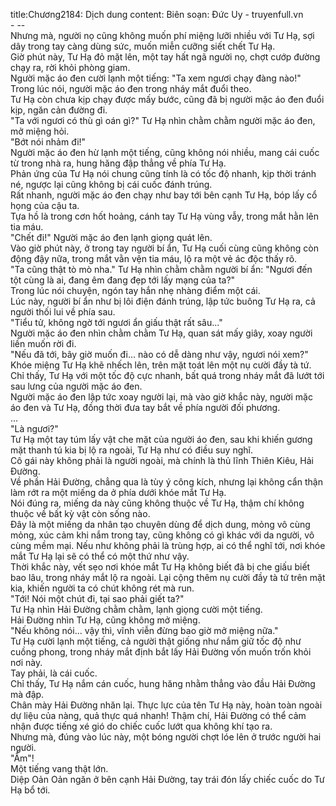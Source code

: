 title:Chương2184: Dịch dung
content:
Biên soạn: Đức Uy - truyenfull.vn<br>- --<br>Nhưng mà, người nọ cũng không muốn phí miệng lưỡi nhiều với Tư Hạ, sợi dây trong tay càng dùng sức, muốn miễn cưỡng siết chết Tư Hạ.<br>Giờ phút này, Tư Hạ đỏ mặt lên, một tay hất ngã người nọ, chợt cướp đường chạy ra, rời khỏi phòng giam.<br>Người mặc áo đen cười lạnh một tiếng: "Ta xem ngươi chạy đàng nào!"<br>Trong lúc nói, người mặc áo đen trong nháy mắt đuổi theo.<br>Tư Hạ còn chưa kịp chạy được mấy bước, cũng đã bị người mặc áo đen đuổi kịp, ngăn cản đường đi.<br>"Ta với ngươi có thù gì oán gì?" Tư Hạ nhìn chằm chằm người mặc áo đen, mở miệng hỏi.<br>"Bớt nói nhảm đi!"<br>Người mặc áo đen hừ lạnh một tiếng, cũng không nói nhiều, mang cái cuốc từ trong nhà ra, hung hăng đập thẳng về phía Tư Hạ.<br>Phản ứng của Tư Hạ nói chung cũng tính là có tốc độ nhanh, kịp thời tránh né, ngược lại cũng không bị cái cuốc đánh trúng.<br>Rất nhanh, người mặc áo đen chạy như bay tới bên cạnh Tư Hạ, bóp lấy cổ họng của cậu ta.<br>Tựa hồ là trong cơn hốt hoảng, cánh tay Tư Hạ vùng vẫy, trong mắt hằn lên tia máu.<br>"Chết đi!" Người mặc áo đen lạnh giọng quát lên.<br>Vào giờ phút này, ở trong tay người bí ẩn, Tư Hạ cuối cùng cũng không còn động đậy nữa, trong mắt vằn vện tia máu, lộ ra một vẻ ác độc thấy rõ.<br>"Ta cũng thật tò mò nha." Tư Hạ nhìn chằm chằm người bí ẩn: "Ngươi đến tột cùng là ai, đang êm đang đẹp tới lấy mạng của ta?"<br>Trong lúc nói chuyện, ngón tay hắn nhẹ nhàng điểm một cái.<br>Lúc này, người bí ẩn như bị lôi điện đánh trúng, lập tức buông Tư Hạ ra, cả người thối lui về phía sau.<br>"Tiểu tử, không ngờ tới ngươi ẩn giấu thật rất sâu..."<br>Người mặc áo đen nhìn chằm chằm Tư Hạ, quan sát mấy giây, xoay người liền muốn rời đi.<br>"Nếu đã tới, bây giờ muốn đi... nào có dễ dàng như vậy, ngươi nói xem?"<br>Khóe miệng Tư Hạ khẽ nhếch lên, trên mặt toát lên một nụ cười đầy tà tứ.<br>Chỉ thấy, Tư Hạ với một tốc độ cực nhanh, bất quá trong nháy mắt đã lướt tới sau lưng của người mặc áo đen.<br>Người mặc áo đen lập tức xoay người lại, mà vào giờ khắc này, người mặc áo đen và Tư Hạ, đồng thời đưa tay bắt về phía người đối phương.<br>...<br>"Là ngươi?"<br>Tư Hạ một tay túm lấy vật che mặt của người áo đen, sau khi khiến gương mặt thanh tú kia bị lộ ra ngoài, Tư Hạ như có điều suy nghĩ.<br>Cô gái này không phải là người ngoài, mà chính là thủ lĩnh Thiên Kiêu, Hải Đường.<br>Về phần Hải Đường, chẳng qua là tùy ý công kích, nhưng lại không cẩn thận làm rớt ra một miếng da ở phía dưới khóe mắt Tư Hạ.<br>Nói đúng ra, miếng da này cũng không thuộc về Tư Hạ, thậm chí không thuộc về bất kỳ vật còn sống nào.<br>Đây là một miếng da nhân tạo chuyên dùng để dịch dung, mỏng vô cùng mỏng, xúc cảm khi nắm trong tay, cũng không có gì khác với da người, vô cùng mềm mại. Nếu như không phải là trùng hợp, ai có thể nghĩ tới, nơi khóe mắt Tư Hạ lại sẽ có thể có một thứ như vậy.<br>Thời khắc này, vết sẹo nơi khóe mắt Tư Hạ không biết đã bị che giấu biết bao lâu, trong nháy mắt lộ ra ngoài. Lại cộng thêm nụ cười đầy tà tứ trên mặt kia, khiến người ta có chút không rét mà run.<br>"Tới! Nói một chút đi, tại sao phải giết ta?"<br>Tư Hạ nhìn Hải Đường chằm chằm, lạnh giọng cười một tiếng.<br>Hải Đường nhìn Tư Hạ, cũng không mở miệng.<br>"Nếu không nói... vậy thì, vĩnh viễn đừng bao giờ mở miệng nữa."<br>Tư Hạ cười lạnh một tiếng, cả người thật giống như nắm giữ tốc độ như cuồng phong, trong nháy mắt định bắt lấy Hải Đường vốn muốn trốn khỏi nơi này.<br>Tay phải, là cái cuốc.<br>Chỉ thấy, Tư Hạ nắm cán cuốc, hung hăng nhằm thẳng vào đầu Hải Đường mà đập.<br>Chân mày Hải Đường nhăn lại. Thực lực của tên Tư Hạ này, hoàn toàn ngoài dự liệu của nàng, quả thực quá nhanh! Thậm chí, Hải Đường có thể cảm nhận được tiếng xé gió do chiếc cuốc lướt qua không khí tạo ra.<br>Nhưng mà, đúng vào lúc này, một bóng người chợt lóe lên ở trước người hai người.<br>"Ầm"!<br>Một tiếng vang thật lớn.<br>Diệp Oản Oản ngăn ở bên cạnh Hải Đường, tay trái đón lấy chiếc cuốc do Tư Hạ bổ tới.